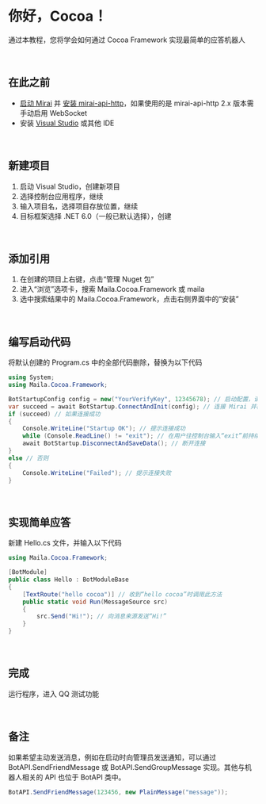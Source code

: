 # 你好，Cocoa！

通过本教程，您将学会如何通过 Cocoa Framework 实现最简单的应答机器人

<br>

## 在此之前
- [启动 Mirai](https://github.com/mamoe/mirai/blob/dev/docs/UserManual.md) 并 [安装 mirai-api-http](https://github.com/mamoe/mirai/blob/dev/docs/UserManual.md#%E5%A6%82%E4%BD%95%E5%AE%89%E8%A3%85%E5%AE%98%E6%96%B9%E6%8F%92%E4%BB%B6)，如果使用的是 mirai-api-http 2.x 版本需手动启用 WebSocket
- 安装 [Visual Studio](https://visualstudio.microsoft.com/zh-hans/) 或其他 IDE

<br>

## 新建项目
1. 启动 Visual Studio，创建新项目
2. 选择控制台应用程序，继续
3. 输入项目名，选择项目存放位置，继续
4. 目标框架选择 .NET 6.0（一般已默认选择），创建

<br>

## 添加引用
1. 在创建的项目上右键，点击“管理 Nuget 包”
2. 进入“浏览”选项卡，搜索 Maila.Cocoa.Framework 或 maila
3. 选中搜索结果中的 Maila.Cocoa.Framework，点击右侧界面中的“安装”

<br>

## 编写启动代码
将默认创建的 Program.cs 中的全部代码删除，替换为以下代码
```C#
using System;
using Maila.Cocoa.Framework;

BotStartupConfig config = new("YourVerifyKey", 12345678); // 启动配置，请将 YourVerifyKey 改为您的 VerifyKey，12345678 改为机器人的 QQ 号
var succeed = await BotStartup.ConnectAndInit(config); // 连接 Mirai 并初始化
if (succeed) // 如果连接成功
{
    Console.WriteLine("Startup OK"); // 提示连接成功
    while (Console.ReadLine() != "exit"); // 在用户往控制台输入“exit”前持续运行
    await BotStartup.DisconnectAndSaveData(); // 断开连接
}
else // 否则
{
    Console.WriteLine("Failed"); // 提示连接失败
}
```

<br>

## 实现简单应答
新建 Hello.cs 文件，并输入以下代码
```C#
using Maila.Cocoa.Framework;

[BotModule]
public class Hello : BotModuleBase
{
    [TextRoute("hello cocoa")] // 收到“hello cocoa”时调用此方法
    public static void Run(MessageSource src)
    {
        src.Send("Hi!"); // 向消息来源发送“Hi!”
    }
}
```

<br>

## 完成
运行程序，进入 QQ 测试功能

<br>

## 备注
如果希望主动发送消息，例如在启动时向管理员发送通知，可以通过 BotAPI.SendFriendMessage 或 BotAPI.SendGroupMessage 实现。其他与机器人相关的 API 也位于 BotAPI 类中。
```C#
BotAPI.SendFriendMessage(123456, new PlainMessage("message"));
```
